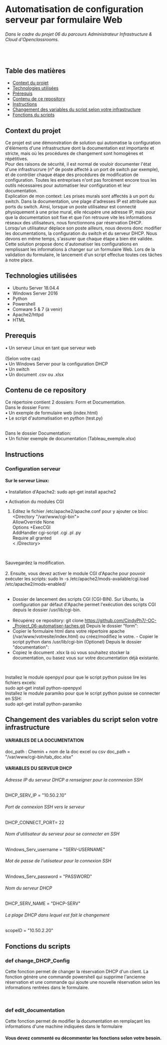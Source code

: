 # Automatisation de configuration serveur par formulaire Web
###### Dans le cadre du projet 06 du parcours Administrateur Infrastructure & Cloud d'Openclassrooms.

<br>

## Table des matières
* [Context du projet](#context-du-projet)
* [Technologies utilisées](#technologies-utilisées)
* [Prérequis](#prerequis)
* [Contenu de ce repository](#contenu-de-ce-repository)
* [Instructions](#instructions)
* [Changement des variables du script selon votre infrastructure](#changement-des-variables-du-script-selon-votre-infrastructure)
* [Fonctions du scripts](#fonctions-du-scripts)

## Context du projet
Ce projet est une démonstration de solution qui automatise la configuration d'éléments d'une infrastructure dont la documentation est importante et stricte, mais où les procédures de changement sont homogènes et répétitives. 
<br>
Pour des raisons de sécurité, il est normal de vouloir documenter l'état d'une infrastrucrure (n° de poste affecté à un port de switch par exemple), et de contrôler chaque étape des procédures de modification de configuration. Toutes les entreprises n'ont pas forcément encore tous les outils nécessaires pour automatiser leur configuration et leur documentation.
<br>
Explication de mon context: Les prises murals sont affectés à un port du switch. Dans la documentation, une plage d'adresses IP est attribuée aux ports du switch. Ainsi, lorsque un poste utilisateur est connecté physiquement à une prise mural, elle récupère une adresse IP, mais pour que la documentation soit fixe et que l'on retrouve vite les informations réseaux des utilisateurs, nous fonctionnons par réservation DHCP. Lorsqu'un utilisateur déplace son poste ailleurs, nous devons donc modifier les documentations, la configuration du switch et du serveur DHCP. Nous devons en même temps, s'assurer que chaque étape a bien été validée.
<br>
Cette solution propose donc d'automatiser les configurations en remplissant les informations à changer sur un formulaire Web. Lors de la validation du formulaire, le lancement d'un script effectue toutes ces tâches à notre place. 

## Technologies utilisées
- Ubuntu Server 18.04.4
- Windows Server 2016
- Python
- Powershell
- Comware 5 & 7 (à venir)
- Apache2/httpd
- HTML

## Prerequis
•	Un serveur Linux en tant que serveur web <br><br>
(Selon votre cas)<br>
•	Un Windows Server pour la configuration DHCP<br>
•	Un switch <br>
•	Un document .csv ou .xlsx <br>

## Contenu de ce repository
Ce répertoire contient 2 dossiers: Form et Documentation.<br>
Dans le dossier Form:<br>
•	Un exemple de formulaire web (index.html)<br>
•	Le script d'automatisation en python (test.py)<br>

<br>
Dans le dossier Documentation:<br>
•	Un fichier exemple de documentation (Tableau_exemple.xlsx)<br>

## Instructions
### Configuration serveur
#### Sur le serveur Linux:<br>
•	Installation d'Apache2: sudo apt-get install apache2 <br>

•	Activation du modules CGI <br>
1.	Editez le fichier /etc/apache2/apache.conf pour y ajouter ce bloc:<br>
<Directory "/var/www/cgi-bin"> <br>
AllowOverride None <br>
Options +ExecCGI <br>
AddHandler cgi-script .cgi .pl .py <br>
Require all granted <br> < /Directory> <br>


<br>

Sauvegardez la modification.
<br><br>
2.	Ensuite, vous devez activer le module CGI d'Apache pour pouvoir exécuter les scripts:
sudo ln -s /etc/apache2/mods-available/cgi.load /etc/apache2/mods-enabled/
<br><br>
- Dossier de lancement des scripts CGI (CGI-BIN).
Sur Ubuntu, la configuration par défaut d'Apache permet l'exécution des scripts CGI depuis le dossier /usr/lib/cgi-bin.
<br><br>
- Récupérez ce repository: git clone https://github.com/CindyPh7/-OC-_Project_06-automatiser-taches.git
Depuis le dossier "form":
- Copier le formulaire html dans votre répertoire apache (/var/www/votresite/index.html) ou créez/modifiez le votre. - Copier le script python dans /usr/lib/cgi-bin
(Optionel) Depuis le dossier "documentation":
- Copiez le document .xlsx là où vous souhaitez stocker la documentation, ou basez vous sur votre documentation déjà existante.
<br>

Installez le module openpyxl pour que le script python puisse lire les fichiers excels:<br>
sudo apt-get install python-openpyxl
<br>
Installez le module paramiko pour que le script python puisse se connecter en SSH:<br>
sudo apt-get install python-paramiko
## Changement des variables du script selon votre infrastructure
#### VARIABLES DE LA DOCUMENTATION <br>
doc_path : Chemin + nom de la doc excel ou csv
doc_path = "/var/www/cgi-bin/tab_doc.xlsx"

#### VARIABLES DU SERVEUR DHCP
###### Adresse IP du serveur DHCP a renseigner pour la connnexion SSH 
DHCP_SERV_IP = "10.50.2.10"

###### Port de connexion SSH vers le serveur 
DHCP_CONNECT_PORT= 22

###### Nom d'utilisateur du serveur pour se connecter en SSH 
Windows_Serv_username = "SERV-USERNAME"

###### Mot de passe de l'utiisateur pour la connexion SSH 
Windows_Serv_password = "PASSWORD"

###### Nom du serveur DHCP 
DHCP_SERV_NAME = "DHCP-SERV"

###### La plage DHCP dans lequel est fait le changement 
scopeID = "10.50.2.20"

## Fonctions du scripts
### def change_DHCP_Config
Cette fonction permet de changer la réservation DHCP d'un client. La fonction génère une commande powershell qui supprime l'ancienne réservation et une commande qui ajoute une nouvelle réservation selon les informations rentrées dans le formulaire.

<br>

### def edit_documentation
Cette fonction permet de modifier la documentation en remplaçant les informations d'une machine indiquées dans le formulaire

#### Vous devez commenté ou décommenter les fonctions selon votre besoin.

